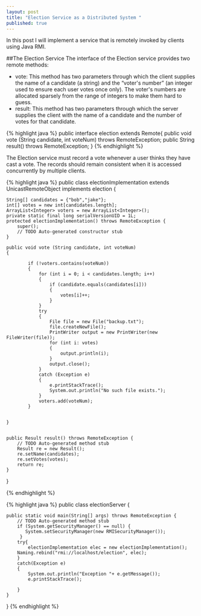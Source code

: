 ```yaml
---
layout: post
title: "Election Service as a Distributed System "
published: true
---
```


In this post I will implement a service that is remotely invoked by clients using Java RMI.

##The Election Service
The interface of the Election service provides two remote methods:

- vote: This method has two parameters through which the client supplies the name of a candidate (a string) and the “voter's number” (an integer used to ensure each user votes once only). The voter's numbers are allocated sparsely from the range of integers to make them hard to guess.
- result: This method has two parameters through which the server supplies the client with the name of a candidate and the number of votes for that candidate.


{% highlight java %}
public interface election  extends Remote{
	public void vote (String candidate, int voteNum) throws RemoteException;
	public String result() throws RemoteException;
}
{% endhighlight %}


The Election service must record a vote whenever a user thinks they have cast a vote. The
records should remain consistent when it is accessed concurrently by multiple clients.



{% highlight java %}
public class electionImplementation extends UnicastRemoteObject implements election {

	String[] candidates = {"bob","jake"};
	int[] votes = new int[candidates.length];
	ArrayList<Integer> voters = new ArrayList<Integer>();
	private static final long serialVersionUID = 1L;
	protected electionImplementation() throws RemoteException {
		super();
		// TODO Auto-generated constructor stub
	}
	
	public void vote (String candidate, int voteNum)
	{
		
			if (!voters.contains(voteNum))
			{
				for (int i = 0; i < candidates.length; i++)
				{
					if (candidate.equals(candidates[i]))
					{
						votes[i]++;
					}
				}
				try
				{
			        File file = new File("backup.txt");
			        file.createNewFile();
			        PrintWriter output = new PrintWriter(new FileWriter(file));
				    for (int i: votes)
				    {
				        output.println(i);
				    }
				    output.close();
				}
				catch (Exception e)
				{
				    e.printStackTrace();
				    System.out.println("No such file exists.");
				}
				voters.add(voteNum);
			}
		
	
	}


	public Result result() throws RemoteException {
		// TODO Auto-generated method stub
		Result re = new Result();
		re.setName(candidates);
		re.setVotes(votes);
		return re;
	}
}

{% endhighlight %}

{% highlight java %}
public class electionServer {

	public static void main(String[] args) throws RemoteException {
		// TODO Auto-generated method stub
	    if (System.getSecurityManager() == null) { 
	 	   System.setSecurityManager(new RMISecurityManager()); 
	     }
		try{
			electionImplementation elec = new electionImplementation();
		Naming.rebind("rmi://localhost/election", elec);
		}
		catch(Exception e)
		{
			System.out.println("Exception "+ e.getMessage());
		    e.printStackTrace(); 

		}
	}
}
{% endhighlight %}